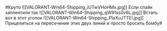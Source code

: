 #Круто
![[VALORANT-Win64-Shipping_iUTwVHoHMx.jpg]]
Если спайк заплентили так
![[VALORANT-Win64-Shipping_qW91ss0v6L.jpg]]
Встать вот в этот уголок
![[VALORANT-Win64-Shipping_PIaXuJTTEl.jpg]]
Прицелиться на пересечение этих двух линий и просто бросить бомбу#